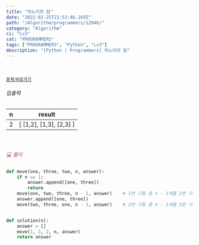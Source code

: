```yaml
---
title: "하노이의 탑"
date: "2021-02-25T21:53:46.169Z"
path: "/Algorithm/programmers/12946/"
category: "Algorithm"
ci: "Lv3"
cat: "PROGRAMMERS"
tags: ["PROGRAMMERS", "Python", "Lv3"]
description: "[Python | Programmers] 하노이의 탑"
---
```


<br />

<a href="https://programmers.co.kr/learn/courses/30/lessons/12946"><small>문제 바로가기</small></a>

###### 입출력

| n    | result                  |
| ---- | ----------------------- |
| 2    | [ [1,2], [1,3], [2,3] ] |

<br />

##### <h5 style="color:#C587AE;">💻 풀이</h5>

```python
def move(one, three, two, n, answer):
    if n == 1:
        answer.append([one, three])
        return
    move(one, two, three, n - 1, answer)    # 1번 기둥 중 n - 1개를 2번 기둥으로 옮김
    answer.append([one, three])
    move(two, three, one, n - 1, answer)    # 2번 기둥 중 n - 1개를 3번 기둥으로 옮김


def solution(n):
    answer = []
    move(1, 3, 2, n, answer)
    return answer
```

<br />



